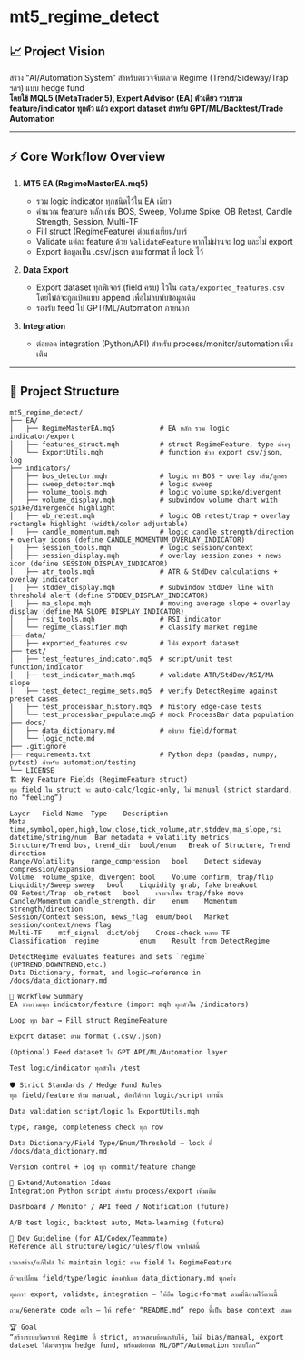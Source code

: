 # mt5_regime_detect

## 📈 **Project Vision**

สร้าง “AI/Automation System” สำหรับตรวจจับตลาด Regime (Trend/Sideway/Trap ฯลฯ) แบบ hedge fund  
**โดยใช้ MQL5 (MetaTrader 5), Expert Advisor (EA) ตัวเดียว รวบรวม feature/indicator ทุกตัว แล้ว export dataset สำหรับ GPT/ML/Backtest/Trade Automation**

---

## ⚡️ **Core Workflow Overview**

1. **MT5 EA (RegimeMasterEA.mq5)**

   - รวม logic indicator ทุกชนิดไว้ใน EA เดียว
   - คำนวณ feature หลัก เช่น BOS, Sweep, Volume Spike, OB Retest, Candle Strength, Session, Multi-TF
   - Fill struct (RegimeFeature) ต่อแท่งเทียน/บาร์
   - Validate แต่ละ feature ด้วย `ValidateFeature` หากไม่ผ่านจะ log และไม่ export
   - Export ข้อมูลเป็น .csv/.json ตาม format ที่ lock ไว้

2. **Data Export**

   - Export dataset ทุกฟีเจอร์ (field ครบ) ไว้ใน `data/exported_features.csv`
     โดยไฟล์จะถูกเปิดแบบ append เพื่อไม่ลบทับข้อมูลเดิม
   - รองรับ feed ไป GPT/ML/Automation ภายนอก

3. **Integration**
   - ต่อยอด integration (Python/API) สำหรับ process/monitor/automation เพิ่มเติม

---

## 🧩 **Project Structure**

```plaintext
mt5_regime_detect/
├── EA/
│   ├── RegimeMasterEA.mq5           # EA หลัก รวม logic indicator/export
│   ├── features_struct.mqh          # struct RegimeFeature, type ต่างๆ
│   └── ExportUtils.mqh              # function ช่วย export csv/json, log
├── indicators/
│   ├── bos_detector.mqh             # logic หา BOS + overlay เส้น/ลูกศร
│   ├── sweep_detector.mqh           # logic sweep
│   ├── volume_tools.mqh             # logic volume spike/divergent
│   ├── volume_display.mqh           # subwindow volume chart with spike/divergence highlight
│   ├── ob_retest.mqh                # logic OB retest/trap + overlay rectangle highlight (width/color adjustable)
│   ├── candle_momentum.mqh          # logic candle strength/direction + overlay icons (define CANDLE_MOMENTUM_OVERLAY_INDICATOR)
│   ├── session_tools.mqh            # logic session/context
│   ├── session_display.mqh          # overlay session zones + news icon (define SESSION_DISPLAY_INDICATOR)
│   ├── atr_tools.mqh                # ATR & StdDev calculations + overlay indicator
│   ├── stddev_display.mqh           # subwindow StdDev line with threshold alert (define STDDEV_DISPLAY_INDICATOR)
│   ├── ma_slope.mqh                 # moving average slope + overlay display (define MA_SLOPE_DISPLAY_INDICATOR)
│   ├── rsi_tools.mqh                # RSI indicator
│   └── regime_classifier.mqh        # classify market regime
├── data/
│   ├── exported_features.csv        # ไฟล์ export dataset
├── test/
│   ├── test_features_indicator.mq5  # script/unit test function/indicator
│   ├── test_indicator_math.mq5      # validate ATR/StdDev/RSI/MA slope
│   ├── test_detect_regime_sets.mq5  # verify DetectRegime against preset cases
│   ├── test_processbar_history.mq5  # history edge-case tests
│   └── test_processbar_populate.mq5 # mock ProcessBar data population
├── docs/
│   ├── data_dictionary.md           # อธิบาย field/format
│   └── logic_note.md
├── .gitignore
├── requirements.txt                 # Python deps (pandas, numpy, pytest) สำหรับ automation/testing
└── LICENSE
🏗 Key Feature Fields (RegimeFeature struct)
ทุก field ใน struct จะ auto-calc/logic-only, ไม่ manual (strict standard, no “feeling”)

Layer	Field Name	Type	Description
Meta    time,symbol,open,high,low,close,tick_volume,atr,stddev,ma_slope,rsi datetime/string/num  Bar metadata + volatility metrics
Structure/Trend	bos, trend_dir	bool/enum	Break of Structure, Trend direction
Range/Volatility	range_compression	bool	Detect sideway compression/expansion
Volume	volume_spike, divergent	bool	Volume confirm, trap/flip
Liquidity/Sweep	sweep	bool	Liquidity grab, fake breakout
OB Retest/Trap	ob_retest	bool	เจาะจงโซน trap/fake move
Candle/Momentum	candle_strength, dir	enum	Momentum strength/direction
Session/Context	session, news_flag	enum/bool	Market session/context/news flag
Multi-TF	mtf_signal	dict/obj	Cross-check หลาย TF
Classification  regime          enum    Result from DetectRegime

DetectRegime evaluates features and sets `regime` (UPTREND,DOWNTREND,etc.)
Data Dictionary, format, and logic—reference in /docs/data_dictionary.md

🔁 Workflow Summary
EA รวบรวมทุก indicator/feature (import mqh ทุกตัวใน /indicators)

Loop ทุก bar → Fill struct RegimeFeature

Export dataset ตาม format (.csv/.json)

(Optional) Feed dataset ไป GPT API/ML/Automation layer

Test logic/indicator ทุกตัวใน /test

🛡 Strict Standards / Hedge Fund Rules
ทุก field/feature ห้าม manual, ต้องได้จาก logic/script เท่านั้น

Data validation script/logic ใน ExportUtils.mqh

type, range, completeness check ทุก row

Data Dictionary/Field Type/Enum/Threshold — lock ที่ /docs/data_dictionary.md

Version control + log ทุก commit/feature change

🧠 Extend/Automation Ideas
Integration Python script สำหรับ process/export เพิ่มเติม

Dashboard / Monitor / API feed / Notification (future)

A/B test logic, backtest auto, Meta-learning (future)

👊 Dev Guideline (for AI/Codex/Teammate)
Reference all structure/logic/rules/flow จากไฟล์นี้

เวลาสร้าง/แก้ไฟล์ ให้ maintain logic ตาม field ใน RegimeFeature

ถ้าจะเปลี่ยน field/type/logic ต้องอัปเดต data_dictionary.md ทุกครั้ง

ทุกการ export, validate, integration — ให้ยึด logic+format ตามที่นิยามไว้ตรงนี้

ถาม/Generate code อะไร — ให้ refer “README.md” repo นี้เป็น base context เสมอ

🏆 Goal
“สร้างระบบวิเคราะห์ Regime ที่ strict, ตรวจสอบย้อนกลับได้, ไม่มี bias/manual, export dataset ได้มาตรฐาน hedge fund, พร้อมต่อยอด ML/GPT/Automation ระดับโลก”
```
